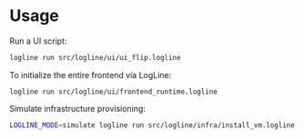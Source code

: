# Usage

Run a UI script:
```bash
logline run src/logline/ui/ui_flip.logline
```

To initialize the entire frontend via LogLine:
```
logline run src/logline/ui/frontend_runtime.logline
```

Simulate infrastructure provisioning:
```bash
LOGLINE_MODE=simulate logline run src/logline/infra/install_vm.logline
```
